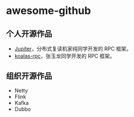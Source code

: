 # awesome-github

## 个人开源作品
* [Jupiter](https://github.com/fengjiachun/Jupiter)，分布式复读机家纯同学开发的 RPC 框架。
* [koalas-rpc](https://gitee.com/a1234567891/koalas-rpc)，张玉龙同学开发的 RPC 框架。


## 组织开源作品
* Netty
* Flink
* Kafka
* Dubbo


